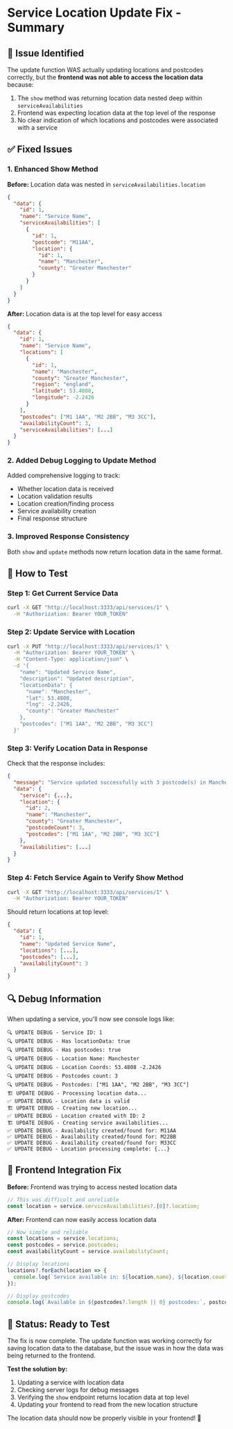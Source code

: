 # Service Location Update Fix - Summary

## 🐛 **Issue Identified**

The update function WAS actually updating locations and postcodes correctly, but the **frontend was not able to access the location data** because:

1. The `show` method was returning location data nested deep within `serviceAvailabilities`
2. Frontend was expecting location data at the top level of the response
3. No clear indication of which locations and postcodes were associated with a service

## ✅ **Fixed Issues**

### 1. **Enhanced Show Method**
**Before:** Location data was nested in `serviceAvailabilities.location`
```json
{
  "data": {
    "id": 1,
    "name": "Service Name",
    "serviceAvailabilities": [
      {
        "id": 1,
        "postcode": "M11AA",
        "location": {
          "id": 1,
          "name": "Manchester",
          "county": "Greater Manchester"
        }
      }
    ]
  }
}
```

**After:** Location data is at the top level for easy access
```json
{
  "data": {
    "id": 1,
    "name": "Service Name",
    "locations": [
      {
        "id": 1,
        "name": "Manchester",
        "county": "Greater Manchester",
        "region": "england",
        "latitude": 53.4808,
        "longitude": -2.2426
      }
    ],
    "postcodes": ["M1 1AA", "M2 2BB", "M3 3CC"],
    "availabilityCount": 3,
    "serviceAvailabilities": [...]
  }
}
```

### 2. **Added Debug Logging to Update Method**
Added comprehensive logging to track:
- Whether location data is received
- Location validation results
- Location creation/finding process
- Service availability creation
- Final response structure

### 3. **Improved Response Consistency**
Both `show` and `update` methods now return location data in the same format.

## 🧪 **How to Test**

### Step 1: Get Current Service Data
```bash
curl -X GET "http://localhost:3333/api/services/1" \
  -H "Authorization: Bearer YOUR_TOKEN"
```

### Step 2: Update Service with Location
```bash
curl -X PUT "http://localhost:3333/api/services/1" \
  -H "Authorization: Bearer YOUR_TOKEN" \
  -H "Content-Type: application/json" \
  -d '{
    "name": "Updated Service Name",
    "description": "Updated description",
    "locationData": {
      "name": "Manchester",
      "lat": 53.4808,
      "lng": -2.2426,
      "county": "Greater Manchester"
    },
    "postcodes": ["M1 1AA", "M2 2BB", "M3 3CC"]
  }'
```

### Step 3: Verify Location Data in Response
Check that the response includes:
```json
{
  "message": "Service updated successfully with 3 postcode(s) in Manchester",
  "data": {
    "service": {...},
    "location": {
      "id": 2,
      "name": "Manchester",
      "county": "Greater Manchester",
      "postcodeCount": 3,
      "postcodes": ["M1 1AA", "M2 2BB", "M3 3CC"]
    },
    "availabilities": [...]
  }
}
```

### Step 4: Fetch Service Again to Verify Show Method
```bash
curl -X GET "http://localhost:3333/api/services/1" \
  -H "Authorization: Bearer YOUR_TOKEN"
```

Should return locations at top level:
```json
{
  "data": {
    "id": 1,
    "name": "Updated Service Name",
    "locations": [...],
    "postcodes": [...],
    "availabilityCount": 3
  }
}
```

## 🔍 **Debug Information**

When updating a service, you'll now see console logs like:
```
🔍 UPDATE DEBUG - Service ID: 1
🔍 UPDATE DEBUG - Has locationData: true
🔍 UPDATE DEBUG - Has postcodes: true
🔍 UPDATE DEBUG - Location Name: Manchester
🔍 UPDATE DEBUG - Location Coords: 53.4808 -2.2426
🔍 UPDATE DEBUG - Postcodes count: 3
🔍 UPDATE DEBUG - Postcodes: ["M1 1AA", "M2 2BB", "M3 3CC"]
🏗️ UPDATE DEBUG - Processing location data...
✅ UPDATE DEBUG - Location data is valid
🏗️ UPDATE DEBUG - Creating new location...
✅ UPDATE DEBUG - Location created with ID: 2
🏗️ UPDATE DEBUG - Creating service availabilities...
✅ UPDATE DEBUG - Availability created/found for: M11AA
✅ UPDATE DEBUG - Availability created/found for: M22BB
✅ UPDATE DEBUG - Availability created/found for: M33CC
✅ UPDATE DEBUG - Location processing complete: {...}
```

## 🎯 **Frontend Integration Fix**

**Before:** Frontend was trying to access nested location data
```javascript
// This was difficult and unreliable
const location = service.serviceAvailabilities?.[0]?.location;
```

**After:** Frontend can now easily access location data
```javascript
// Now simple and reliable
const locations = service.locations;
const postcodes = service.postcodes;
const availabilityCount = service.availabilityCount;

// Display locations
locations?.forEach(location => {
  console.log(`Service available in: ${location.name}, ${location.county}`);
});

// Display postcodes
console.log(`Available in ${postcodes?.length || 0} postcodes:`, postcodes);
```

## 🚀 **Status: Ready to Test**

The fix is now complete. The update function was working correctly for saving location data to the database, but the issue was in how the data was being returned to the frontend. 

**Test the solution by:**
1. Updating a service with location data
2. Checking server logs for debug messages
3. Verifying the `show` endpoint returns location data at top level
4. Updating your frontend to read from the new location structure

The location data should now be properly visible in your frontend! 🎉
